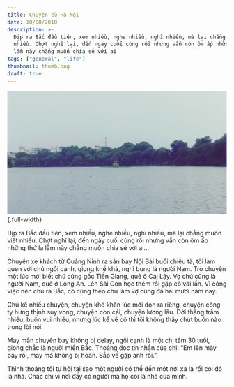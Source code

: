 ```yaml
---
title: Chuyện cũ Hà Nội
date: 10/08/2018
description: >-
  Dịp ra Bắc đầu tiên, xem nhiều, nghe nhiều, nghĩ nhiều, mà lại chẳng muốn viết
  nhiều. Chợt nghĩ lại, đến ngày cuối cùng rồi nhưng vẫn còn ôm ấp những thứ lạ
  lẫm này chẳng muốn chia sẻ với ai
tags: ["general", "life"]
thumbnail: thumb.png
draft: true
---
```


![](./thumb.png){.full-width}

Dịp ra Bắc đầu tiên, xem nhiều, nghe nhiều, nghĩ nhiều, mà lại chẳng muốn viết nhiều. Chợt nghĩ lại, đến ngày cuối cùng rồi nhưng vẫn còn ôm ấp những thứ lạ lẫm này chẳng muốn chia sẻ với ai…

Chuyến xe khách từ Quảng Ninh ra sân bay Nội Bài buổi chiều tà, tôi làm quen với chú ngồi cạnh, giọng khề khà, nghĩ bụng là người Nam. Trò chuyện một lúc mới biết chú cũng gốc Tiền Giang, quê ở Cai Lậy. Vợ chú cũng là người Nam, quê ở Long An. Lên Sài Gòn học thêm rồi gặp cô vài lần. Vì công việc nên chú ra Bắc, cô cũng theo chú làm vợ cũng đã hai mươi năm nay.

Chú kể nhiều chuyện, chuyện khó khăn lúc mới dọn ra riêng, chuyện công ty hưng thịnh suy vong, chuyện con cái, chuyện lương lâu. Đời thăng trầm nhiều, buồn vui nhiều, nhưng lúc kể về cô thì tôi không thấy chút buồn nào trong lời nói.

May mắn chuyến bay không bị delay, ngồi cạnh là một chị tầm 30 tuổi, giọng chắc là người miền Bắc. Thoáng đọc tin nhắn của chị: “Em lên máy bay rồi, may mà không bị hoãn. Sắp về gặp anh rồi.”.

Thỉnh thoảng tôi tự hỏi tại sao một người có thể đến một nơi xa lạ rồi coi đó là nhà. Chắc chỉ vì nơi đấy có người mà họ coi là nhà của mình.
